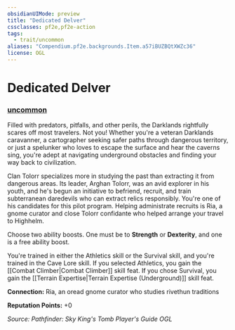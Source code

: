 ```yaml
---
obsidianUIMode: preview
title: "Dedicated Delver"
cssclasses: pf2e,pf2e-action
tags:
  - trait/uncommon
aliases: "Compendium.pf2e.backgrounds.Item.a57iBUZBQtXWZc36"
license: OGL
---
```

# Dedicated Delver

### [uncommon](uncommon "Uncommon Rarity Trait")






Filled with predators, pitfalls, and other perils, the Darklands rightfully scares off most travelers. Not you! Whether you're a veteran Darklands caravanner, a cartographer seeking safer paths through dangerous territory, or just a spelunker who loves to escape the surface and hear the caverns sing, you're adept at navigating underground obstacles and finding your way back to civilization.

Clan Tolorr specializes more in studying the past than extracting it from dangerous areas. Its leader, Arghan Tolorr, was an avid explorer in his youth, and he's begun an initiative to befriend, recruit, and train subterranean daredevils who can extract relics responsibly. You're one of his candidates for this pilot program. Helping administrate recruits is Ria, a gnome curator and close Tolorr confidante who helped arrange your travel to Highhelm.

Choose two ability boosts. One must be to **Strength** or **Dexterity**, and one is a free ability boost.

You're trained in either the Athletics skill or the Survival skill, and you're trained in the Cave Lore skill. If you selected Athletics, you gain the [[Combat Climber|Combat Climber]] skill feat. If you chose Survival, you gain the [[Terrain Expertise|Terrain Expertise (Underground)]] skill feat.

**Connection:** Ria, an oread gnome curator who studies rivethun traditions

**Reputation Points:** +0

*Source: Pathfinder: Sky King's Tomb Player's Guide*
*OGL*